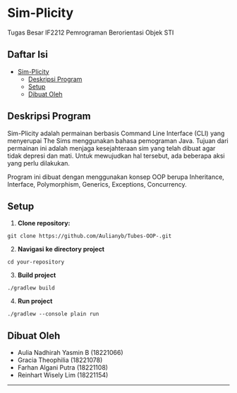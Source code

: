 # Sim-Plicity

Tugas Besar IF2212 Pemrograman Berorientasi Objek STI

## Daftar Isi

- [Sim-Plicity](#sim-plicity)
  - [Deskripsi Program](#deskripsi-program)
  - [Setup](#setup)
  - [Dibuat Oleh](#dibuat-oleh)

## Deskripsi Program

Sim-Plicity adalah permainan berbasis Command Line Interface (CLI) yang menyerupai The Sims menggunakan bahasa pemograman Java.
Tujuan dari permainan ini adalah menjaga kesejahteraan sim yang telah dibuat agar tidak depresi dan mati. 
Untuk mewujudkan hal tersebut, ada beberapa aksi yang perlu dilakukan.

Program ini dibuat dengan menggunakan konsep OOP berupa Inheritance, Interface, Polymorphism, Generics, Exceptions, Concurrency.

## Setup
  1. **Clone repository:**

    git clone https://github.com/Aulianyb/Tubes-OOP-.git

  2. **Navigasi ke directory project** 
    
    cd your-repository

  3. **Build project**
  
    ./gradlew build
  4. **Run project**

    ./gradlew --console plain run




## Dibuat Oleh

- Aulia Nadhirah Yasmin B (18221066)
- Gracia Theophilia (18221078)
- Farhan Algani Putra (18221108)
- Reinhart Wisely Lim (18221154)

---
